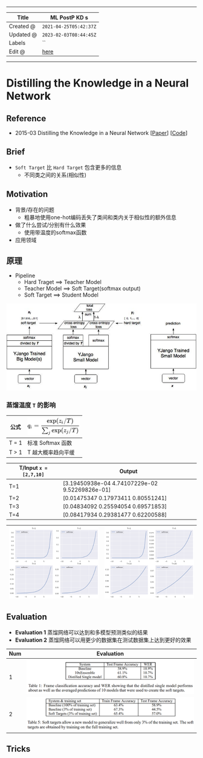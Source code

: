 -----

| Title     | ML PostP KD s                                         |
| --------- | ----------------------------------------------------- |
| Created @ | `2021-04-25T05:42:37Z`                                |
| Updated @ | `2023-02-03T08:44:45Z`                                |
| Labels    | \`\`                                                  |
| Edit @    | [here](https://github.com/junxnone/aiwiki/issues/208) |

-----

# Distilling the Knowledge in a Neural Network

## Reference

  - 2015-03 Distilling the Knowledge in a Neural Network
    \[[Paper](https://arxiv.org/abs/1503.02531)\] \[[Code](codelink)\]

## Brief

  - `Soft Target` 比 `Hard Target` 包含更多的信息
      - 不同类之间的关系(相似性)

## Motivation

  - 背景/存在的问题
      - 粗暴地使用one-hot编码丢失了类间和类内关于相似性的额外信息
  - 做了什么尝试/分别有什么效果
      - 使用带温度的softmax函数
  - 应用领域

## 原理

  - Pipeline
      - Hard Traget ==\> Teacher Model
      - Teacher Model ==\> Soft Target(softmax output)
      - Soft Target ==\> Student Model

![image](media/5fe0c0793a779cd09348add97e82dc68ee7d9442.png)

### 蒸馏温度 `T` 的影响

| 公式     | ![image](media/77428ef1eb0b5ebb3f5f5f9fc986bbc746758c51.png) |
| ------ | ------------------------------------------------------------ |
| T = 1  | 标准 Softmax 函数                                                |
| T \> 1 | T 越大概率趋向平缓                                                   |

| T/Input `x = [2,7,10]` | Output                                           |
| ---------------------- | ------------------------------------------------ |
| T=1                    | \[3.19450938e-04 4.74107229e-02 9.52269826e-01\] |
| T=2                    | \[0.01475347 0.17973411 0.80551241\]             |
| T=3                    | \[0.04834092 0.25594054 0.69571853\]             |
| T=4                    | \[0.08417934 0.29381477 0.62200588\]             |

| ![image](media/c636acb2fc1d26eec004e83a3cb93b94712a8e3d.png) | ![image](media/c6be191b6ead91473903cb19cc99f7bc09d3e934.png) |
| ------------------------------------------------------------ | ------------------------------------------------------------ |

## Evaluation

  - **Evaluation 1** 蒸馏网络可以达到和多模型预测类似的结果
  - **Evaluation 2** 蒸馏网络可以用更少的数据集在测试数据集上达到更好的效果

| Num | Evaluation                                                   |
| --- | ------------------------------------------------------------ |
| 1   | ![image](media/65b07c93f8df33646234334753dfcf02fa4589ac.png) |
| 2   | ![image](media/8a7b74042f751d5c8dbc5113ccb000a5123d0edf.png) |

## Tricks
